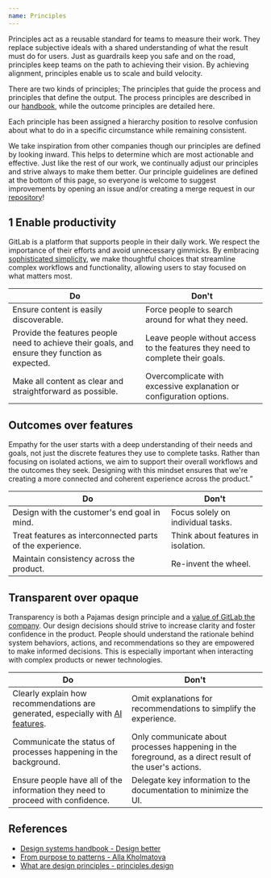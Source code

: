 ```yaml
---
name: Principles
---
```


Principles act as a reusable standard for teams to measure their work. They replace subjective ideals with a shared understanding of what the result must do for users. Just as guardrails keep you safe and on the road, principles keep teams on the path to achieving their vision. By achieving alignment, principles enable us to scale and build velocity.

There are two kinds of principles; The principles that guide the process and principles that define the output. The process principles are described in our [handbook](https://about.gitlab.com/handbook/product/#product-principles), while the outcome principles are detailed here.

Each principle has been assigned a hierarchy position to resolve confusion about what to do in a specific circumstance while remaining consistent.

We take inspiration from other companies though our principles are defined by looking inward. This helps to determine which are most actionable and effective. Just like the rest of our work, we continually adjust our principles and strive always to make them better. Our principle guidelines are defined at the bottom of this page, so everyone is welcome to suggest improvements by opening an issue and/or creating a merge request in our [repository](https://gitlab.com/gitlab-org/gitlab-services/design.gitlab.com)!

## 1 Enable productivity

GitLab is a platform that supports people in their daily work. We respect the importance of their efforts and avoid unnecessary gimmicks. By embracing [sophisticated simplicity](https://handbook.gitlab.com/handbook/product/ux/product-designer/#aiming-towards-sophisticated-simplicity), we make thoughtful choices that streamline complex workflows and functionality, allowing users to stay focused on what matters most.

| Do                                                                                                                                              | Don't                                                                                                                                                              |
| ----------------------------------------------------------------------------------------------------------------------------------------------- | ------------------------------------------------------------------------------------------------------------------------------------------------------------------ |
| Ensure content is easily discoverable. | Force people to search around for what they need. |
| Provide the features people need to achieve their goals, and ensure they function as expected.  |  Leave people without access to the features they need to complete their goals. |
| Make all content as clear and straightforward as possible. | Overcomplicate with excessive explanation or configuration options. |

<!--
 1. **Bold sub principle(s) title** Explanation, plus optional reference
  - Example(s), plus link towards a reference in real-life
-->

## Outcomes over features

Empathy for the user starts with a deep understanding of their needs and goals, not just the discrete features they use to complete tasks. Rather than focusing on isolated actions, we aim to support their overall workflows and the outcomes they seek. Designing with this mindset ensures that we're creating a more connected and coherent experience across the product.”

| Do                                                                                                                                              | Don't                                                                                                                                                              |
| ----------------------------------------------------------------------------------------------------------------------------------------------- | ------------------------------------------------------------------------------------------------------------------------------------------------------------------ |
| Design with the customer's end goal in mind.  |  Focus solely on individual tasks. |
| Treat features as interconnected parts of the experience. | Think about features in isolation.  |
| Maintain consistency across the product. | Re-invent the wheel. |

<!--
 1. **Bold sub principle(s) title** Explanation, plus optional reference
  - Example(s), plus link towards a reference in real-life
-->

## Transparent over opaque

Transparency is both a Pajamas design principle and a [value of GitLab the company](https://handbook.gitlab.com/handbook/values/#transparency). Our design decisions should strive to increase clarity and foster confidence in the product. People should understand the rationale behind system behaviors, actions, and recommendations so they are empowered to make informed decisions. This is especially important when interacting with complex products or newer technologies.

| Do                                                                                                                                              | Don't                                                                                                                                                              |
| ----------------------------------------------------------------------------------------------------------------------------------------------- | ------------------------------------------------------------------------------------------------------------------------------------------------------------------ |
| Clearly explain how recommendations are generated, especially with [AI features](/usability/ai-human-interaction#be-transparent). | Omit explanations for recommendations to simplify the experience. |
| Communicate the status of processes happening in the background. | Only communicate about processes happening in the foreground, as a direct result of the user's actions. |
| Ensure people have all of the information they need to proceed with confidence. | Delegate key information to the documentation to minimize the UI. |

<!--
1. **Bold sub principle(s) title** Explanation, plus optional reference
  - Example(s), plus link towards a reference in real-life
-->

## References

- [Design systems handbook - Design better](https://www.designbetter.co/design-systems-handbook/expanding-design-system)
- [From purpose to patterns - Alla Kholmatova](https://speakerdeck.com/craftui/from-purpose-to-patterns)
- [What are design principles - principles.design](https://principles.design/#what-are-design-principles)
